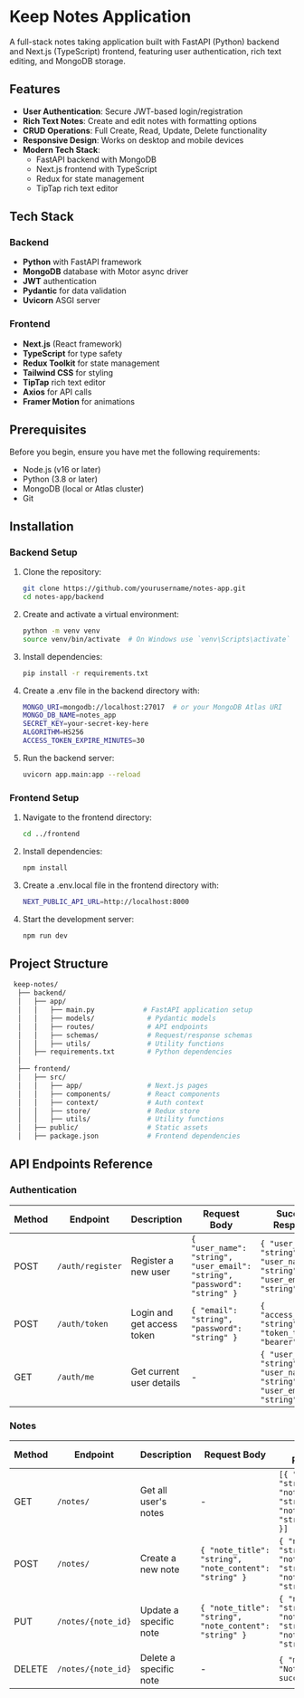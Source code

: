 # Keep Notes Application

A full-stack notes taking application built with FastAPI (Python) backend and Next.js (TypeScript) frontend, featuring user authentication, rich text editing, and MongoDB storage.

## Features

- **User Authentication**: Secure JWT-based login/registration
- **Rich Text Notes**: Create and edit notes with formatting options
- **CRUD Operations**: Full Create, Read, Update, Delete functionality
- **Responsive Design**: Works on desktop and mobile devices
- **Modern Tech Stack**: 
  - FastAPI backend with MongoDB
  - Next.js frontend with TypeScript
  - Redux for state management
  - TipTap rich text editor

## Tech Stack

### Backend
- **Python** with FastAPI framework
- **MongoDB** database with Motor async driver
- **JWT** authentication
- **Pydantic** for data validation
- **Uvicorn** ASGI server

### Frontend
- **Next.js** (React framework)
- **TypeScript** for type safety
- **Redux Toolkit** for state management
- **Tailwind CSS** for styling
- **TipTap** rich text editor
- **Axios** for API calls
- **Framer Motion** for animations

## Prerequisites

Before you begin, ensure you have met the following requirements:

- Node.js (v16 or later)
- Python (3.8 or later)
- MongoDB (local or Atlas cluster)
- Git

## Installation

### Backend Setup

1. Clone the repository:
   ```bash
   git clone https://github.com/yourusername/notes-app.git
   cd notes-app/backend
   ```
2. Create and activate a virtual environment:
   ```bash
   python -m venv venv
   source venv/bin/activate  # On Windows use `venv\Scripts\activate`
   ```
3. Install dependencies:
   ```bash
   pip install -r requirements.txt
   ```
4. Create a .env file in the backend directory with:
   ```bash
   MONGO_URI=mongodb://localhost:27017  # or your MongoDB Atlas URI
   MONGO_DB_NAME=notes_app
   SECRET_KEY=your-secret-key-here
   ALGORITHM=HS256
   ACCESS_TOKEN_EXPIRE_MINUTES=30
   ```
3. Run the backend server:
   ```bash
   uvicorn app.main:app --reload
   ```

### Frontend Setup

1. Navigate to the frontend directory:
   ```bash
   cd ../frontend
   ```
2. Install dependencies:
   ```bash
   npm install
   ```
3. Create a .env.local file in the frontend directory with:
   ```bash
   NEXT_PUBLIC_API_URL=http://localhost:8000
   ```
4. Start the development server:
   ```bash
   npm run dev
   ```

## Project Structure
  ```bash
   keep-notes/
    ├── backend/
    │   ├── app/
    │   │   ├── main.py            # FastAPI application setup
    │   │   ├── models/             # Pydantic models
    │   │   ├── routes/             # API endpoints
    │   │   ├── schemas/            # Request/response schemas
    │   │   ├── utils/              # Utility functions
    │   ├── requirements.txt        # Python dependencies
    │
    ├── frontend/
    │   ├── src/
    │   │   ├── app/                # Next.js pages
    │   │   ├── components/         # React components
    │   │   ├── context/            # Auth context
    │   │   ├── store/              # Redux store
    │   │   ├── utils/              # Utility functions
    │   ├── public/                 # Static assets
    │   ├── package.json            # Frontend dependencies
   ```

## API Endpoints Reference

### Authentication

| Method | Endpoint            | Description                      | Request Body                                                                 | Success Response                                                                 | Authentication Required |
|--------|---------------------|----------------------------------|------------------------------------------------------------------------------|----------------------------------------------------------------------------------|-------------------------|
| POST   | `/auth/register`    | Register a new user              | `{ "user_name": "string", "user_email": "string", "password": "string" }`    | `{ "user_id": "string", "user_name": "string", "user_email": "string", ... }`    | No                      |
| POST   | `/auth/token`       | Login and get access token       | `{ "email": "string", "password": "string" }`                                | `{ "access_token": "string", "token_type": "bearer" }`                           | No                      |
| GET    | `/auth/me`          | Get current user details         | -                                                                            | `{ "user_id": "string", "user_name": "string", "user_email": "string", ... }`    | Yes (Bearer Token)      |

### Notes

| Method | Endpoint            | Description                      | Request Body                                                                 | Success Response                                                                 | Parameters              |
|--------|---------------------|----------------------------------|------------------------------------------------------------------------------|----------------------------------------------------------------------------------|-------------------------|
| GET    | `/notes/`           | Get all user's notes             | -                                                                            | `[{ "note_id": "string", "note_title": "string", "note_content": "string", ... }]`| Requires Auth          |
| POST   | `/notes/`           | Create a new note                | `{ "note_title": "string", "note_content": "string" }`                       | `{ "note_id": "string", "note_title": "string", "note_content": "string", ... }`  | Requires Auth          |
| PUT    | `/notes/{note_id}`  | Update a specific note           | `{ "note_title": "string", "note_content": "string" }`                       | `{ "note_id": "string", "note_title": "string", "note_content": "string", ... }`  | Requires Auth + Ownership|
| DELETE | `/notes/{note_id}`  | Delete a specific note           | -                                                                            | `{ "message": "Note deleted successfully" }`                                      | Requires Auth + Ownership|
